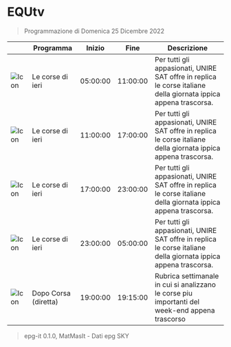 # EQUtv
> Programmazione di Domenica 25 Dicembre 2022

||Programma|Inizio|Fine|Descrizione|
|---|---|---|---|---|
|![Icon](https://guidatv.sky.it/uuid/SportCalcio_Cover_JgZRMKTlp.png)|Le corse di ieri|05:00:00|11:00:00|Per tutti gli appasionati, UNIRE SAT offre in replica le corse italiane della giornata ippica appena trascorsa.
|![Icon](https://guidatv.sky.it/uuid/SportCalcio_Cover_JgZRMKTlp.png)|Le corse di ieri|11:00:00|17:00:00|Per tutti gli appasionati, UNIRE SAT offre in replica le corse italiane della giornata ippica appena trascorsa.
|![Icon](https://guidatv.sky.it/uuid/SportCalcio_Cover_JgZRMKTlp.png)|Le corse di ieri|17:00:00|23:00:00|Per tutti gli appasionati, UNIRE SAT offre in replica le corse italiane della giornata ippica appena trascorsa.
|![Icon](https://guidatv.sky.it/uuid/SportCalcio_Cover_JgZRMKTlp.png)|Le corse di ieri|23:00:00|05:00:00|Per tutti gli appasionati, UNIRE SAT offre in replica le corse italiane della giornata ippica appena trascorsa.
|![Icon](https://guidatv.sky.it/uuid/SportCalcio_Cover_JgZRMKTlp.png)|Dopo Corsa (diretta)|19:00:00|19:15:00|Rubrica settimanale in cui si analizzano le corse piu importanti del week-end appena trascorso



 > epg-it 0.1.0, MatMasIt - Dati epg SKY